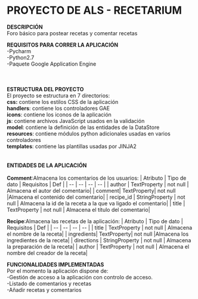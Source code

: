 # **PROYECTO DE ALS - RECETARIUM** <br/>

**DESCRIPCIÓN**<br/>
Foro básico para postear recetas y comentar recetas


**REQUISITOS PARA CORRER LA APLICACIÓN**\
-Pycharm\
-Python2.7\
-Paquete Google Application Engine\
\
\
\
**ESTRUCTURA DEL PROYECTO**\
El proyecto se estructura en 7 directorios:\
**css:** contiene los estilos CSS de la aplicación\
**handlers**: contiene los controladores GAE\
**icons**: contiene los iconos de la aplicación\
**js**: contiene archivos JavaScript usados en la validación\
**model**: contiene la definición de las entidades de la DataStore\
**resources**: contiene módulos python adicionales usadas en varios controladores\
**templates**: contiene las plantillas usadas por JINJA2\
\
\
**ENTIDADES DE LA APLICACIÓN**\
\
**Comment**:Almacena los comentarios de los usuarios:
| Atributo | Tipo de dato | Requisitos | Def |
| -- | -- | -- | -- |
| author | TextProperty | not null | Almacena el autor del comentario|
| comment| TextProperty| not null |Almacena el contenido del comentario|
| recipe_id | StringProperty | not null | Almacena la id de la receta a la que va ligado el comentario|
| title | TextProperty | not null | Almacena el título del comentario|
<br />

**Recipe**:Almacena las recetas de la aplicación:
| Atributo | Tipo de dato | Requisitos | Def |
| -- | -- | -- | -- |
| title | TextProperty | not null | Almacena el nombre de la receta|
| ingredients| TextProperty| not null |Almacena los ingredientes de la receta|
| directions | StringProperty | not null | Almacena la preparación de la receta|
| author | TextProperty | not null | Almacena el nombre del creador de la receta|
<br/>

**FUNCIONALIDADES IMPLEMENTADAS**<br/>
Por el momento la aplicación dispone de:<br/>
-Gestión de acceso a la aplicación con controlo de acceso.<br/>
-Listado de comentarios y recetas<br/>
-Añadir recetas y comentarios<br/>



